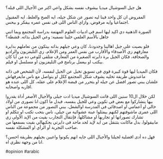 هل جيل السوشيال ميديا بيشوف نفسه بشكل واعي اكتر من الأجيال اللى قبله؟

المفروض ان كل واحد فينا ليه تصور عن شكل جيله، ايه الصح والغلط، ايه المقبول اجتماعيا وايه مرفوض، وازاي الناس اللى فى نفس عمره بيفكر و بيحس.

الصورة الذهنية دي اكيد ليها اسم فى ادبيات العلوم المهتمة بدراسة المجتمع وبما انني جاهل بالأسم العلمي خلينا نسميه: وعي الجيل بذاته. قشطة؟

فلو بصيت على جيل اهالينا وجدودنا، كان وعي جيلهم بذاته بيتكون من تعاملهم بدايرة معارفهم زي الأصدقاء والأقارب من نفس العمر ومن الإعلام، زي التليفزيون والراديو والصحافة، فكان الجيل برة دايرته الصغيرة من المعارف متلقى للوعي ده من أيا كان بيكتب  او بيعمل برنامج فى التليفزيون او مسلسل او فيلم. 

فكان الميديا ليها قوة كبيرة قوي فى تسويق تخيل عن الجيل لنفسه، لأن الشخص فى ذاته ماعندوش طريقة تخليه يشوف شكل المجتمع ككل او يتواصل مع ناس مايعرفهاش علشان يبني تصور افضل عن جيله او يتحرر من قبضة الإعلام على عقله، كل اللى عنده هو اقاربه واصحابه.

لكن خلال ال10 سنين اللى فاتت السوشيال ميديا ادت جيلى والأجيال الأصغر أداة يقدروا بيها يتشاركوا مع بعض فى تكوين وعي للجيل بنفسه، فبدل ما اكون انا تصورى من اولاد خالى او أعمامي او اصدقائى فى المدرسة اوالشغل، ببني التصور من مجموعة من الناس اللى عمرى ماشوفتهم لكنهم بيمثلوا عينة عشوائية من جيلي، ناس بتحب تكتب او تتكلم او تشارك تصوراتها او تجاربها او مشاكلها، فإنتقال التجارب بقيت من الإيد الأولى زي مابيقولوا، بدل ماكانت بتتنقل من ايد لإيد لحد ماحد فى دايرتي يحكيهالي بقيت بسمعها من صاحب التجربة أو الرأي او المشكلة نفسه.

فهل ده أدى افضلية لجيلنا والأجيال اللى جايه انهم يكونوا واعيين بجيلهم بطريقة احسن؟ انا من وجهة نظري اه.

#opinion #arabic